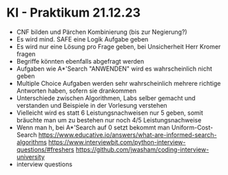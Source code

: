 # KI - Praktikum 21.12.23

- CNF bilden und Pärchen Kombinierung (bis zur Negierung?)
- Es wird mind. SAFE eine Logik Aufgabe geben 
- Es wird nur eine Lösung pro Frage geben, bei Unsicherheit Herr Kromer fragen
- Begriffe könnten ebenfalls abgefragt werden 
- Aufgaben wie A*'Search "ANWENDEN" wird es wahrscheinlich nicht geben 
- Multiple Choice Aufgaben werden sehr wahrscheinlich mehrere richtige Antworten haben, sofern sie drankommen 
- Unterschiede zwischen Algorithmen, Labs selber gemacht und verstanden und Beispiele in der Vorlesung verstehen
- Vielleicht wird es statt 6 Leistungsnachweisen nur 5 geben, somit bräuchte man um zu bestehen nur noch 4/5 Leistungsnachweise
- Wenn man h, bei A*'Search auf 0 setzt bekommt man Uniform-Cost-Search
https://www.educative.io/answers/what-are-informed-search-algorithms
https://www.interviewbit.com/python-interview-questions/#freshers 
https://github.com/jwasham/coding-interview-university
- interview questions 